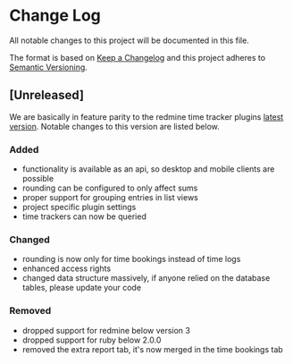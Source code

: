# Change Log
All notable changes to this project will be documented in this file.

The format is based on [Keep a Changelog](http://keepachangelog.com/)
and this project adheres to [Semantic Versioning](http://semver.org/).

## [Unreleased]
We are basically in feature parity to the redmine time tracker plugins [latest version](https://github.com/hicknhack-software/redmine_time_tracker). Notable changes to this version are listed below.
### Added
- functionality is available as an api, so desktop and mobile clients are possible 
- rounding can be configured to only affect sums 
- proper support for grouping entries in list views
- project specific plugin settings
- time trackers can now be queried

### Changed
- rounding is now only for time bookings instead of time logs
- enhanced access rights
- changed data structure massively, if anyone relied on the database tables, please update your code

### Removed
- dropped support for redmine below version 3
- dropped support for ruby below 2.0.0
- removed the extra report tab, it's now merged in the time bookings tab
